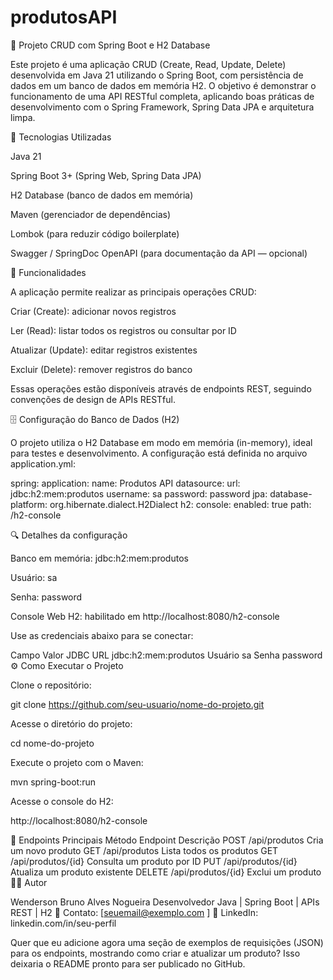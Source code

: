 # produtosAPI

🧩 Projeto CRUD com Spring Boot e H2 Database

Este projeto é uma aplicação CRUD (Create, Read, Update, Delete) desenvolvida em Java 21 utilizando o Spring Boot, com persistência de dados em um banco de dados em memória H2.
O objetivo é demonstrar o funcionamento de uma API RESTful completa, aplicando boas práticas de desenvolvimento com o Spring Framework, Spring Data JPA e arquitetura limpa.

🚀 Tecnologias Utilizadas

Java 21

Spring Boot 3+ (Spring Web, Spring Data JPA)

H2 Database (banco de dados em memória)

Maven (gerenciador de dependências)

Lombok (para reduzir código boilerplate)

Swagger / SpringDoc OpenAPI (para documentação da API — opcional)

🧠 Funcionalidades

A aplicação permite realizar as principais operações CRUD:

Criar (Create): adicionar novos registros

Ler (Read): listar todos os registros ou consultar por ID

Atualizar (Update): editar registros existentes

Excluir (Delete): remover registros do banco

Essas operações estão disponíveis através de endpoints REST, seguindo convenções de design de APIs RESTful.

🗄️ Configuração do Banco de Dados (H2)

O projeto utiliza o H2 Database em modo em memória (in-memory), ideal para testes e desenvolvimento.
A configuração está definida no arquivo application.yml:

spring:
  application:
    name: Produtos API
  datasource:
    url: jdbc:h2:mem:produtos
    username: sa
    password: password
  jpa:
    database-platform: org.hibernate.dialect.H2Dialect
  h2:
    console:
      enabled: true
      path: /h2-console

🔍 Detalhes da configuração

Banco em memória: jdbc:h2:mem:produtos

Usuário: sa

Senha: password

Console Web H2: habilitado em http://localhost:8080/h2-console

Use as credenciais abaixo para se conectar:

Campo	Valor
JDBC URL	jdbc:h2:mem:produtos
Usuário	sa
Senha	password
⚙️ Como Executar o Projeto

Clone o repositório:

git clone https://github.com/seu-usuario/nome-do-projeto.git


Acesse o diretório do projeto:

cd nome-do-projeto


Execute o projeto com o Maven:

mvn spring-boot:run


Acesse o console do H2:

http://localhost:8080/h2-console

📘 Endpoints Principais
Método	Endpoint	Descrição
POST	/api/produtos	Cria um novo produto
GET	/api/produtos	Lista todos os produtos
GET	/api/produtos/{id}	Consulta um produto por ID
PUT	/api/produtos/{id}	Atualiza um produto existente
DELETE	/api/produtos/{id}	Exclui um produto
🧑‍💻 Autor

Wenderson Bruno Alves Nogueira
Desenvolvedor Java | Spring Boot | APIs REST | H2
📧 Contato: [seuemail@exemplo.com
]
💼 LinkedIn: linkedin.com/in/seu-perfil

Quer que eu adicione agora uma seção de exemplos de requisições (JSON) para os endpoints, mostrando como criar e atualizar um produto? Isso deixaria o README pronto para ser publicado no GitHub.
